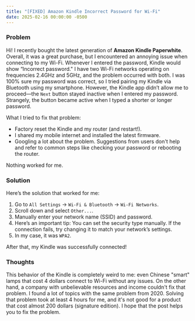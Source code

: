 ```yaml
---
title: "[FIXED] Amazon Kindle Incorrect Password for Wi-Fi"
date: 2025-02-16 00:00:00 -0500
---
```


### Problem

Hi! I recently bought the latest generation of **Amazon Kindle Paperwhite**.
Overall, it was a great purchase, but I encountered an annoying issue when connecting to my Wi-Fi. Whenever I entered the password, Kindle would show “Incorrect password."
I have two Wi-Fi networks operating on frequencies 2.4GHz and 5GHz, and the problem occurred with both.
I was 100% sure my password was correct, so I tried pairing my Kindle via Bluetooth using my smartphone. However, the Kindle app didn’t allow me to proceed—the `Next` button stayed inactive when I entered my password. Strangely, the button became active when I typed a shorter or longer password.

What I tried to fix that problem:
- Factory reset the Kindle and my router (and restart!).
- I shared my mobile internet and installed the latest firmware.
- Googling a lot about the problem. Suggestions from users don't help and refer to common steps like checking your password or rebooting the router.

Nothing worked for me.

### Solution

Here’s the solution that worked for me:

1. Go to `All Settings` → `Wi-Fi & Bluetooth` → `Wi-Fi Networks`.
2. Scroll down and select `Other...`.
3. Manually enter your network name (SSID) and password.
4. Here’s an important tip: You can set the security type manually. If the connection fails, try changing it to match your network’s settings.
5. In my case, it was `WPA2`.

After that, my Kindle was successfully connected!

### Thoughts

This behavior of the Kindle is completely weird to me: even Chinese "smart" lamps that cost 4 dollars connect to Wi-Fi without any issues. On the other hand, a company with unbelievable resources and income couldn't fix that problem. I found a lot of topics with the same problem from 2020.
Solving that problem took at least 4 hours for me, and it's not good for a product that cost almost 200 dollars (signature edition).
I hope that the post helps you to fix the problem.
